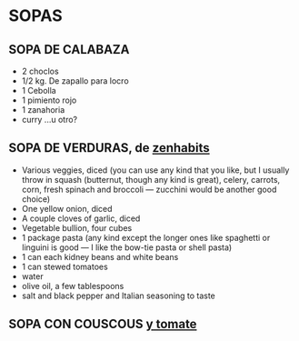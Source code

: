 
# SOPAS
## SOPA DE CALABAZA
- 2 choclos
- 1/2 kg. De zapallo para locro
- 1 Cebolla
- 1 pimiento rojo                        
- 1 zanahoria
- curry ...u otro?

## SOPA DE VERDURAS, de [zenhabits](https://zenhabits.net/recipe-best-soup-ever/)
- Various veggies, diced (you can use any kind that you like, but I usually throw in squash (butternut, though any kind is great), celery, carrots, corn, fresh spinach and broccoli — zucchini would be another good choice)
- One yellow onion, diced
- A couple cloves of garlic, diced
- Vegetable bullion, four cubes
- 1 package pasta (any kind except the longer ones like spaghetti or linguini is good — I like the bow-tie pasta or shell pasta)
- 1 can each kidney beans and white beans
- 1 can stewed tomatoes
- water
- olive oil, a few tablespoons
- salt and black pepper and Italian seasoning to taste

## SOPA CON COUSCOUS [y tomate](https://zenhabits.net/recipe-best-soup-ever/)
